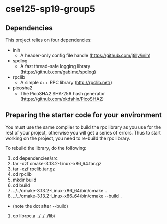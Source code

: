 # cse125-sp19-group5

## Dependencies

This project relies on four dependencies:

* inih
  * A header-only config file handle (https://github.com/jtilly/inih)
* spdlog
  * A fast thread-safe logging library (https://github.com/gabime/spdlog)
* rpclib
  * A simple c++ RPC library (http://rpclib.net/)
* picosha2
  * The PicoSHA2 SHA-256 hash generator (https://github.com/okdshin/PicoSHA2)

## Preparing the starter code for your environment

You must use the same compiler to build the rpc library as you use
for the rest of your project, otherwise you will get a series of errors.
Thus to start working on the project, you need to re-build the rpc
library.

To rebuild the library, do the following:

1. cd dependencies/src
1. tar -xzf cmake-3.13.2-Linux-x86_64.tar.gz
1. tar -xzf rpclib.tar.gz
1. cd rpclib
1. mkdir build
1. cd build
1. ../../cmake-3.13.2-Linux-x86_64/bin/cmake ..
1. ../../cmake-3.13.2-Linux-x86_64/bin/cmake --build .
  * (note the dot after --build)
1. cp librpc.a ../../../lib/